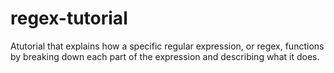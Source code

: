# regex-tutorial
Atutorial that explains how a specific regular expression, or regex, functions by breaking down each part of the expression and describing what it does.
